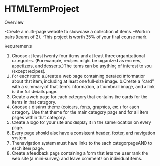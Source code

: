 # HTMLTermProject

Overview

-Create a multi-page website to showcase a collection of items.
-Work in pairs (teams of 2).
-This project is worth 25% of your final course mark.

Requirements
  1. Choose at least twenty-four items and at least three organizational categories. (For example, recipes might be organized as entrees, appetizers, and desserts.)The items can be anything of interest to you (except recipes).
  2. For each item:
    a.Create a web page containing detailed information about that item, including at least one full-size image.
    b.Create a “card” with a summary of that item’s information, a thumbnail image, and a link to the full details page.
  3. Create a web page for each category that contains the cards for the items in that category.
  4. Choose a distinct theme (colours, fonts, graphics, etc.) for each category. Use that theme for the main category page and for all item pages within that category.
  5. Create a logo for your site and display it in the same location on every page.
  6. Every page should also have a consistent header, footer, and navigation system.
  7. Thenavigation system must have links to the each categorpageAND to each item page.
  8. Create a feedback page containing a form that lets the user rank the web site (a mini-survey) and leave comments on individual items.
